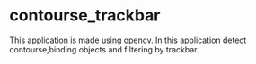 # contourse_trackbar
This application is made using opencv.
In this application detect contourse,binding objects and filtering by trackbar.

